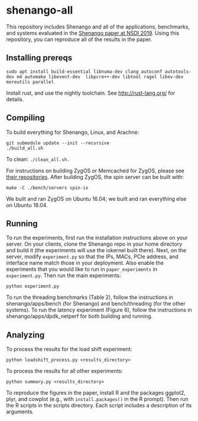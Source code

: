 # shenango-all

This repository includes Shenango and all of the applications,
benchmarks, and systems evaluated in the [Shenango paper at NSDI
2019](https://www.usenix.org/system/files/nsdi19-ousterhout.pdf).
Using this repository, you can reproduce all of the results in the
paper.

## Installing prereqs
```
sudo apt install build-essential libnuma-dev clang autoconf autotools-dev m4 automake libevent-dev  libpcre++-dev libtool ragel libev-dev moreutils parallel
```
Install rust, and use the nightly toolchain. See http://rust-lang.org/ for details.


## Compiling
To build everything for Shenango, Linux, and Arachne:
```
git submodule update --init --recursive
./build_all.sh
```
To clean: `./clean_all.sh.`

For instructions on building ZygOS or Memcached for ZygOS, please see
[their repositories](https://github.com/ix-project). After building
ZygOS, the spin server can be built with:
```
make -C ./bench/servers spin-ix
```
We built and ran ZygOS on Ubuntu 16.04; we built and ran everything
else on Ubuntu 18.04.


## Running

To run the experiments, first run the installation instructions above
on your server. On your clients, clone the Shenango repo in your home
directory and build it (the experiments will use the iokernel built
there). Next, on the server, modify `experiment.py` so that the IPs,
MACs, PCIe address, and interface name match those in your
deployment. Also enable the experiments that you would like to run in
`paper_experiments` in `experiment.py`. Then run the main experiments:
```
python experiment.py
```

To run the threading benchmarks (Table 2), follow the instructions in
shenango/apps/bench (for Shenango) and bench/threading (for the other
systems). To run the latency experiment (Figure 6), follow the
instructions in shenango/apps/dpdk_netperf for both building and
running.

## Analyzing
To process the results for the load shift experiment:
```
python loadshift_process.py <results_directory>
```
To process the results for all other experiments:
```
python summary.py <results_directory>
```

To reproduce the figures in the paper, install R and the packages
ggplot2, plyr, and cowplot (e.g., with `install.packages()` in the R
prompt).  Then run the R scripts in the scripts directory. Each script
includes a description of its arguments.